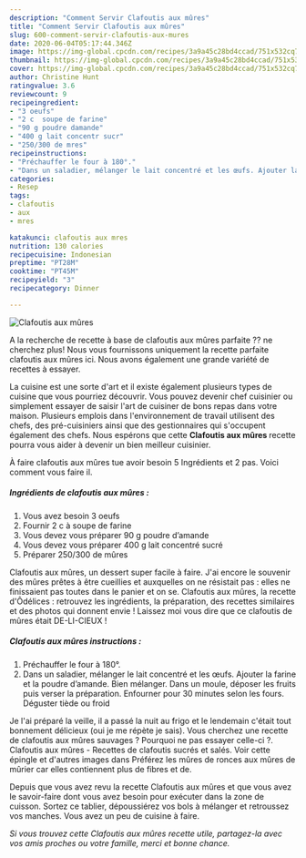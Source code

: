 ```yaml
---
description: "Comment Servir Clafoutis aux mûres"
title: "Comment Servir Clafoutis aux mûres"
slug: 600-comment-servir-clafoutis-aux-mures
date: 2020-06-04T05:17:44.346Z
image: https://img-global.cpcdn.com/recipes/3a9a45c28bd4ccad/751x532cq70/clafoutis-aux-mures-photo-principale-de-la-recette.jpg
thumbnail: https://img-global.cpcdn.com/recipes/3a9a45c28bd4ccad/751x532cq70/clafoutis-aux-mures-photo-principale-de-la-recette.jpg
cover: https://img-global.cpcdn.com/recipes/3a9a45c28bd4ccad/751x532cq70/clafoutis-aux-mures-photo-principale-de-la-recette.jpg
author: Christine Hunt
ratingvalue: 3.6
reviewcount: 9
recipeingredient:
- "3 oeufs"
- "2 c  soupe de farine"
- "90 g poudre damande"
- "400 g lait concentr sucr"
- "250/300 de mres"
recipeinstructions:
- "Préchauffer le four à 180°."
- "Dans un saladier, mélanger le lait concentré et les œufs. Ajouter la farine et la poudre d’amande. Bien mélanger. Dans un moule, déposer les fruits puis verser la préparation. Enfourner pour 30 minutes selon les fours. Déguster tiède ou froid"
categories:
- Resep
tags:
- clafoutis
- aux
- mres

katakunci: clafoutis aux mres 
nutrition: 130 calories
recipecuisine: Indonesian
preptime: "PT28M"
cooktime: "PT45M"
recipeyield: "3"
recipecategory: Dinner

---
```



![Clafoutis aux mûres](https://img-global.cpcdn.com/recipes/3a9a45c28bd4ccad/751x532cq70/clafoutis-aux-mures-photo-principale-de-la-recette.jpg)

A la recherche de recette à base de clafoutis aux mûres parfaite ?? ne cherchez plus! Nous vous fournissons uniquement la recette parfaite clafoutis aux mûres ici. Nous avons également une grande variété de recettes à essayer.

La cuisine est une sorte d'art et il existe également plusieurs types de cuisine que vous pourriez découvrir. Vous pouvez devenir chef cuisinier ou simplement essayer de saisir l'art de cuisiner de bons repas dans votre maison. Plusieurs emplois dans l'environnement de travail utilisent des chefs, des pré-cuisiniers ainsi que des gestionnaires qui s'occupent également des chefs. Nous espérons que cette <strong> Clafoutis aux mûres </strong> recette pourra vous aider à devenir un bien meilleur cuisinier.

<!--inarticleads1-->

À faire clafoutis aux mûres tue avoir besoin 5 Ingrédients et 2 pas. Voici comment vous faire il.

##### Ingrédients de clafoutis aux mûres :

1. Vous avez besoin 3 oeufs
1. Fournir 2 c à soupe de farine
1. Vous devez vous préparer 90 g poudre d’amande
1. Vous devez vous préparer 400 g lait concentré sucré
1. Préparer 250/300 de mûres


Clafoutis aux mûres, un dessert super facile à faire. J&#39;ai encore le souvenir des mûres prêtes à être cueillies et auxquelles on ne résistait pas : elles ne finissaient pas toutes dans le panier et on se. Clafoutis aux mûres, la recette d&#39;Ôdélices : retrouvez les ingrédients, la préparation, des recettes similaires et des photos qui donnent envie ! Laissez moi vous dire que ce clafoutis de mûres était DE-LI-CIEUX ! 

<!--inarticleads2-->

##### Clafoutis aux mûres instructions :

1. Préchauffer le four à 180°.
1. Dans un saladier, mélanger le lait concentré et les œufs. Ajouter la farine et la poudre d’amande. Bien mélanger. Dans un moule, déposer les fruits puis verser la préparation. Enfourner pour 30 minutes selon les fours. Déguster tiède ou froid


Je l&#39;ai préparé la veille, il a passé la nuit au frigo et le lendemain c&#39;était tout bonnement délicieux (oui je me répète je sais). Vous cherchez une recette de clafoutis aux mûres sauvages ? Pourquoi ne pas essayer celle-ci ?. Clafoutis aux mûres - Recettes de clafoutis sucrés et salés. Voir cette épingle et d&#39;autres images dans Préférez les mûres de ronces aux mûres de mûrier car elles contiennent plus de fibres et de. 

<!--inarticleads1-->

<p>
Depuis que vous avez revu la recette Clafoutis aux mûres et que vous avez le savoir-faire dont vous avez besoin pour exécuter dans la zone de cuisson. Sortez ce tablier, dépoussiérez vos bols à mélanger et retroussez vos manches. Vous avez un peu de cuisine à faire.
</p>

<p>
<i>Si vous trouvez cette Clafoutis aux mûres recette utile, partagez-la avec vos amis proches ou votre famille, merci et bonne chance.</i>
</p>
